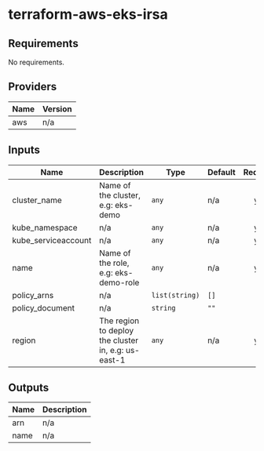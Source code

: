 # terraform-aws-eks-irsa

## Requirements

No requirements.

## Providers

| Name | Version |
|------|---------|
| aws | n/a |

## Inputs

| Name | Description | Type | Default | Required |
|------|-------------|------|---------|:--------:|
| cluster\_name | Name of the cluster, e.g: eks-demo | `any` | n/a | yes |
| kube\_namespace | n/a | `any` | n/a | yes |
| kube\_serviceaccount | n/a | `any` | n/a | yes |
| name | Name of the role, e.g: eks-demo-role | `any` | n/a | yes |
| policy\_arns | n/a | `list(string)` | `[]` | no |
| policy\_document | n/a | `string` | `""` | no |
| region | The region to deploy the cluster in, e.g: us-east-1 | `any` | n/a | yes |

## Outputs

| Name | Description |
|------|-------------|
| arn | n/a |
| name | n/a |

